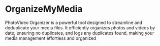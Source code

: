 # OrganizeMyMedia
PhotoVideo Organizer is a powerful tool designed to streamline and deduplicate your media files. It efficiently organizes photos and videos by date, ensuring no duplicates, and logs any duplicates found, making your media management effortless and organized
